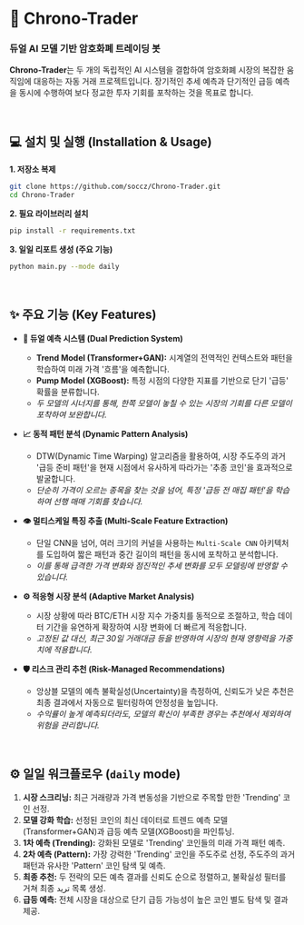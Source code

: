 # 🤖 Chrono-Trader
### 듀얼 AI 모델 기반 암호화폐 트레이딩 봇

**Chrono-Trader**는 두 개의 독립적인 AI 시스템을 결합하여 암호화폐 시장의 복잡한 움직임에 대응하는 자동 거래 프로젝트입니다. 장기적인 추세 예측과 단기적인 급등 예측을 동시에 수행하여 보다 정교한 투자 기회를 포착하는 것을 목표로 합니다.

<br>

## 💻 설치 및 실행 (Installation & Usage)

**1. 저장소 복제**
```bash
git clone https://github.com/soccz/Chrono-Trader.git
cd Chrono-Trader
```

**2. 필요 라이브러리 설치**
```bash
pip install -r requirements.txt
```

**3. 일일 리포트 생성 (주요 기능)**
```bash
python main.py --mode daily
```

<br>

## ✨ 주요 기능 (Key Features)

- **🧠 듀얼 예측 시스템 (Dual Prediction System)**
  - **Trend Model (Transformer+GAN):** 시계열의 전역적인 컨텍스트와 패턴을 학습하여 미래 가격 '흐름'을 예측합니다.
  - **Pump Model (XGBoost):** 특정 시점의 다양한 지표를 기반으로 단기 '급등' 확률을 분류합니다.
  - *두 모델의 시너지를 통해, 한쪽 모델이 놓칠 수 있는 시장의 기회를 다른 모델이 포착하여 보완합니다.*

- **📈 동적 패턴 분석 (Dynamic Pattern Analysis)**
  - DTW(Dynamic Time Warping) 알고리즘을 활용하여, 시장 주도주의 과거 '급등 준비 패턴'을 현재 시점에서 유사하게 따라가는 '추종 코인'을 효과적으로 발굴합니다.
  - *단순히 가격이 오르는 종목을 찾는 것을 넘어, 특정 '급등 전 매집 패턴'을 학습하여 선행 매매 기회를 찾습니다.*

- **👁️ 멀티스케일 특징 추출 (Multi-Scale Feature Extraction)**
  - 단일 CNN을 넘어, 여러 크기의 커널을 사용하는 `Multi-Scale CNN` 아키텍처를 도입하여 짧은 패턴과 중간 길이의 패턴을 동시에 포착하고 분석합니다.
  - *이를 통해 급격한 가격 변화와 점진적인 추세 변화를 모두 모델링에 반영할 수 있습니다.*

- **⚙️ 적응형 시장 분석 (Adaptive Market Analysis)**
  - 시장 상황에 따라 BTC/ETH 시장 지수 가중치를 동적으로 조절하고, 학습 데이터 기간을 유연하게 확장하여 시장 변화에 더 빠르게 적응합니다.
  - *고정된 값 대신, 최근 30일 거래대금 등을 반영하여 시장의 현재 영향력을 가중치에 적용합니다.*

- **🛡️ 리스크 관리 추천 (Risk-Managed Recommendations)**
  - 앙상블 모델의 예측 불확실성(Uncertainty)을 측정하여, 신뢰도가 낮은 추천은 최종 결과에서 자동으로 필터링하여 안정성을 높입니다.
  - *수익률이 높게 예측되더라도, 모델의 확신이 부족한 경우는 추천에서 제외하여 위험을 관리합니다.*

<br>

## ⚙️ 일일 워크플로우 (`daily` mode)
1.  **시장 스크리닝:** 최근 거래량과 가격 변동성을 기반으로 주목할 만한 'Trending' 코인 선정.
2.  **모델 강화 학습:** 선정된 코인의 최신 데이터로 트렌드 예측 모델(Transformer+GAN)과 급등 예측 모델(XGBoost)을 파인튜닝.
3.  **1차 예측 (Trending):** 강화된 모델로 'Trending' 코인들의 미래 가격 패턴 예측.
4.  **2차 예측 (Pattern):** 가장 강력한 'Trending' 코인을 주도주로 선정, 주도주의 과거 패턴과 유사한 'Pattern' 코인 탐색 및 예측.
5.  **최종 추천:** 두 전략의 모든 예측 결과를 신뢰도 순으로 정렬하고, 불확실성 필터를 거쳐 최종 تريد 목록 생성.
6.  **급등 예측:** 전체 시장을 대상으로 단기 급등 가능성이 높은 코인 별도 탐색 및 결과 제공.